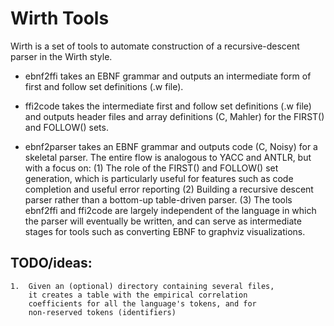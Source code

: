 Wirth Tools
===========

Wirth is a set of tools to automate construction of a recursive-descent
parser in the Wirth style.

*	ebnf2ffi takes an EBNF grammar and outputs an intermediate
	form of first and follow set definitions (.w file).

*	ffi2code takes the intermediate first and follow set
	definitions (.w file) and outputs header files and array
	definitions (C, Mahler) for the FIRST() and FOLLOW() sets.

*	ebnf2parser takes an EBNF grammar and outputs code (C,
	Noisy) for a skeletal parser. The entire flow is analogous
	to YACC and ANTLR, but with a focus on:
	(1)	The role of the FIRST() and FOLLOW() set generation,
		which is particularly useful for features such as
		code completion and useful error reporting
	(2)	Building a recursive descent parser rather than a
		bottom-up table-driven parser.
	(3)	The tools ebnf2ffi and ffi2code are largely independent
		of the language in which the parser will eventually be
		written, and can serve as intermediate stages for tools
		such as converting EBNF to graphviz visualizations.



TODO/ideas:
-----------
	1.	Given an (optional) directory containing several files,
		it creates a table with the empirical correlation
		coefficients for all the language's tokens, and for
		non-reserved tokens (identifiers)

